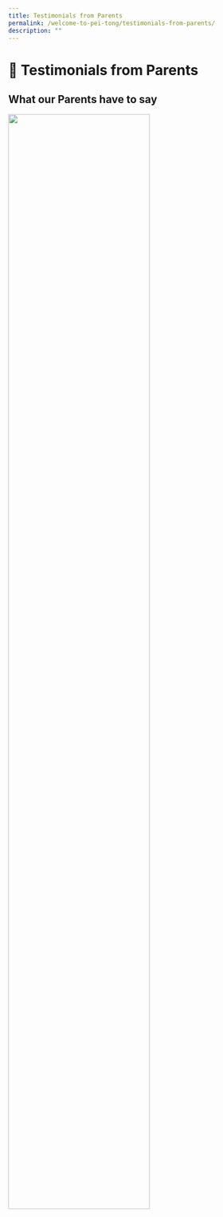 ```yaml
---
title: Testimonials from Parents
permalink: /welcome-to-pei-tong/testimonials-from-parents/
description: ""
---
```

# 📢 Testimonials from Parents

## What our Parents have to say

<img src="image" style="width:75%;margin-right:15px;" align = "left">